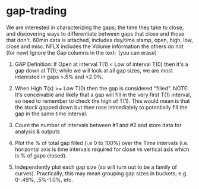 # gap-trading

We are interested in characterizing the gaps; the time they take to close, and discovering ways to differentiate between gaps that close and those that don't.
60min data is attached, includes day/time stamp, open, high, low, close and misc.
NFLX includes the Volume information the others do not (for now)
Ignore the Gap columns in the text- (you can erase)
1. GAP Definition: If Open at interval T(1) < Low of interval T(0) then it's a gap down at T(1); while we will look at all gap sizes, we are most interested in gaps >.5% and <2.0%.

2. When High T(x) >= Low T(0) then the gap is considered "filled". NOTE: It's conceivable and likely that a gap will fill in the very first T(1) interval, so need to remember to check the high of T(1).  This would mean is that the stock gapped down but then rose immediately to potentially fill the gap in the same time interval.

3. Count the number of intervals between #1 and #2 and store data for analysis & outputs

4. Plot the % of total gap filled (i.e 0 to 100%) over the Time intervals (i.e. horizontal axis is time intervals required for close vs vertical axis which is % of gaps closed).  

5. Independently plot each gap size (so will turn out to be a family of curves). Practically, this may mean grouping gap sizes in buckets; e.g. 0-.49%, .5%-1.0%, etc.
